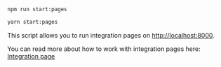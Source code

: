 <Tabs groupId="yarn-npm">

<TabItem value="npm" label="npm">

```bash
npm run start:pages
```

</TabItem>

<TabItem value="yarn" label="yarn">

```bash
yarn start:pages
```

</TabItem>

</Tabs>

This script allows you to run integration pages on <http://localhost:8000>.

You can read more about how to work with integration pages here: [Integration page](/dev/development/integration-pages)

